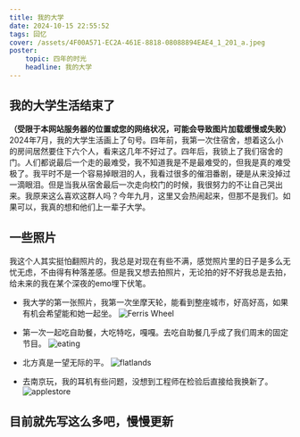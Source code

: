 ```yaml
---
title: 我的大学
date: 2024-10-15 22:55:52
tags: 回忆
cover: /assets/4F00A571-EC2A-461E-8818-08088894EAE4_1_201_a.jpeg
poster:
    topic: 四年的时光
    headline: 我的大学
---
```

## 我的大学生活结束了
**（受限于本网站服务器的位置或您的网络状况，可能会导致图片加载缓慢或失败）**
2024年7月，我的大学生活画上了句号。四年前，我第一次住宿舍，想着这么小的房间居然要住下六个人，看来这几年不好过了。四年后，我锁上了我们宿舍的门。人们都说最后一个走的最难受，我不知道我是不是最难受的，但我是真的难受极了。我平时不是一个容易掉眼泪的人，我看过很多的催泪番剧，硬是从来没掉过一滴眼泪。但是当我从宿舍最后一次走向校门的时候，我很努力的不让自己哭出来。我原来这么喜欢这群人吗？今年九月，这里又会热闹起来，但那不是我们。如果可以，我真的想和他们上一辈子大学。

## 一些照片
我这个人其实挺怕翻照片的，我总是对现在有些不满，感觉照片里的日子是多么无忧无虑，不由得有种落差感。但是我又想去拍照片，无论拍的好不好我总是去拍，给未来的我在某个深夜的emo埋下伏笔。

- 我大学的第一张照片，我第一次坐摩天轮，能看到整座城市，好高好高，如果有机会希望能和她一起坐。
![Ferris Wheel](/images/my%20university/1.jpeg)

- 第一次一起吃自助餐，大吃特吃，嘎嘎。去吃自助餐几乎成了我们周末的固定节目。
![eating](/images/my%20university/2.jpeg)


- 北方真是一望无际的平。
![flatlands](/images/my%20university/4.jpeg)

- 去南京玩，我的耳机有些问题，没想到工程师在检验后直接给我换新了。
![applestore](/images/my%20university/3.jpeg)




## 目前就先写这么多吧，慢慢更新